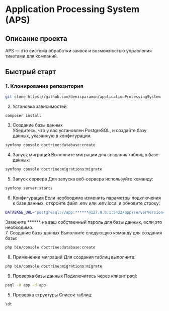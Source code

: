 # Application Processing System (APS)

## Описание проекта
APS — это система обработки заявок и возможностью управления тикетами для компаний.

## Быстрый старт

### 1. Клонирование репозитория
```bash  
git clone https://github.com/denisparamon/applicationProcessingSystem
```

2. Установка зависимостей
```bash
composer install
```  
3. Создание базы данных  
   Убедитесь, что у вас установлен PostgreSQL, и создайте базу данных, указанную в конфигурации.  
```bash
symfony console doctrine:database:create
```  
4. Запуск миграций
   Выполните миграции для создания таблиц в базе данных:
```bash
symfony console doctrine:migrations:migrate
```  
5. Запуск сервера
   Для запуска веб-сервера используйте команду:
```bash
symfony server:starts
```  
6. Конфигурация
   Если необходимо изменить параметры подключения к базе данных, откройте файл .env или .env.local и обновите строку:
```bash
DATABASE_URL="postgresql://app:******@127.0.0.1:5432/app?serverVersion=16&charset=utf8"
```  
Замените ****** на ваш собственный пароль для базы данных, если это необходимо.  
7. Создание базы данных
Выполните следующую команду для создания базы:
```bash
php bin/console doctrine:database:create
```  
8. Применение миграций
   Для создания таблиц выполните:
```bash
php bin/console doctrine:migrations:migrate
``` 
9. Проверка базы данных
   Подключитесь через клиент psql:
```bash
psql -U app -d app
``` 

5. Проверка структуры
   Список таблиц:
```bash
\dt
``` 



